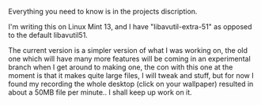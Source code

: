 Everything you need to know is in the projects discription.

I'm writing this on Linux Mint 13, and I have "libavutil-extra-51" as opposed to the default libavutil51.

The current version is a simpler version of what I was working on, the old one which will have many more features will be coming in an experimental branch when I get around to making one, the con with this one at the moment is that it makes quite large files, I will tweak and stuff, but for now I found my recording the whole desktop (click on your wallpaper) resulted in about a 50MB file per minute.. I shall keep up work on it.
